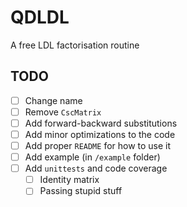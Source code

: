 # QDLDL
A free LDL factorisation routine


## TODO

- [ ] Change name
- [ ] Remove `CscMatrix`
- [ ] Add forward-backward substitutions
- [ ] Add minor optimizations to the code
- [ ] Add proper `README` for how to use it
- [ ] Add example (in `/example` folder)
- [ ] Add `unittests` and code coverage
  - [ ] Identity matrix
  - [ ] Passing stupid stuff

